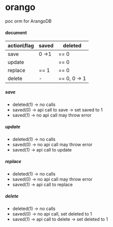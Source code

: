 # orango
poc orm for ArangoDB


#### document

action\flag | saved | deleted
 ---------- | ----- | --- 
save        | 0 ->1 | == 0 
update      |       | == 0
replace     | == 1  | == 0
delete      |   -   | == 0, 0 -> 1


##### save
* deleted(1) -> no calls
* saved(0) -> api call to save -> set saved to 1
* saved(1) -> no api call may throw error

##### update
* deleted(1) -> no calls
* saved(0) -> no api call may throw error
* saved(1) -> api call to update

##### replace
* deleted(1) -> no calls
* saved(0) -> no api call may throw error
* saved(1) -> api call to replace

##### delete
* deleted(1) -> no calls
* saved(0) -> no api call, set deleted to 1
* saved(1) -> api call to delete -> set deleted to 1
